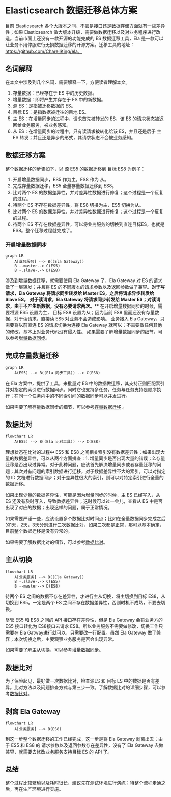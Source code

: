 # Elasticsearch 数据迁移总体方案

目前 Elasticsearch 各个大版本之间，不管是接口还是数据存储方面就有一些差异性；如果 Elasticsearch 做大版本升级，需要做数据迁移以及对业务程序进行改造。当前市面上还没有一款开源的功能完成的 ES 数据迁移工具，Ela 是一款可以让业务不用停服进行无损数据迁移的开源方案。迁移工具的地址：https://github.com/CharellKing/ela。

## 名词解释

在本文中涉及到几个名词，需要解释一下，方便读者理解本文。

1. 存量数据：已经存在于 ES 中的历史数据。
2. 增量数据：即将产生并存在于 ES 中的新数据。
3. 源 ES：是指被迁移数据的 ES。
4. 目标 ES：是指数据被迁往的目地 ES。
5. 主 ES：在增量同步的过程中，请求首先被转发的 ES，该 ES 的请求状态被返回给业务服务，被业务感知。
6. 从 ES：在增量同步的过程中，只有读请求被转化给该 ES，并且还是后于 主 ES 转发；并且还是异步的形式，其请求状态不会被业务感知。

## 数据迁移方案

整个数据迁移的步骤如下，以 源 ES5 的数据迁移到 目标 ES8 为例子：

1. 开启增量数据同步，ES5 作为主，ES8 作为 从。
2. 完成存量数据迁移，ES5 全量存量数据迁移到 ES8。
3. 比对两个 ES 的数据差异性，并对差异性数据进行修复；这个过程是一个反复的过程。
4. 待两个 ES 不存在数据差异性，将 ES8 切换为主，ES5 切换为从。
5. 比对两个 ES 的数据差异性，并对差异性数据进行修复；这个过程是一个反复的过程。
6. 待两个 ES 不存在数据差异性，可以将业务服务的切换到直连目标ES，也就是 ES8。整个迁移过程就完成了。

### 开启增量数据同步

```mermaid
graph LR
    A[业务服务] --> B((Ela Gateway))    
    B --master--> C(ES5)
    B -.slave-.-> D(ES8)
```

涉及到增量数据迁移，就需要使用 Ela Gateway 了，Ela Gateway 对 ES 的请求做了一层转发；并且将 ES 的不同版本的请求参数以及返回参数做了兼容。**对于写请求，Ela Gateway 将请求同步转发给 Master ES，之后将请求异步转发给 Slave ES。** **对于读请求，Ela Gateway 将请求同步转发给 Master ES；对读请求，由于不产生新数据，没有必要请求两次。**** 在开启增量数据同步的时候，需要将源 ES5 设置为主， 目标 ES8 设置为从；因为当前 ES8 里面还没有存量数据，对于读请求，直接读 ES5 对业务不会造成影响。
业务接入 Ela Gateway，只需要将以前直连 ES 的请求切换为连接 Ela Gateway 就可以；不需要做任何其他的修改，基本上对业务代码没有侵入性。
如果需要了解增量数据同步的细节，可以参考[增量数据同步](02-%E5%A2%9E%E9%87%8F%E6%95%B0%E6%8D%AE%E5%90%8C%E6%AD%A5.md)。

## 完成存量数据迁移

```mermaid
graph LR
    A(ES5) --> B((Ela 同步工具)) --> C(ES8)
```

在 Ela 方案中，提供了工具，来批量对 ES 中的数据做迁移，其支持正则匹配索引并对指定的索引进行数据同步。同时它也支持多任务，任务与任务支持是顺序执行；在同一个任务内中的不同索引间的数据同步可以并发进行。

如果需要了解存量数据同步的细节，可以参考[存量数据迁移](03-%E5%AD%98%E9%87%8F%E6%95%B0%E6%8D%AE%E8%BF%81%E7%A7%BB.md) 。

## 数据比对

```mermaid
flowchart LR
    A(ES5) --> B((Ela 比对工具)) --> C(ES8)
```

理想状态在比对的过程中 ES5 和 ES8 之间相关索引没有数据差异性；如果出现大量的数据差异性，可以从两个方面排查：1. 增量同步是否出现大量的错误；2.存量迁移是否出现过异常。对于此种问题，应该首先解决增量同步或者存量迁移的问题；其次对有问题的索引数据进行迁移，对于数据差异性不大的索引，可以对指定的 ID 文档进行数据同步；对于差异性很大的索引，则可以对特定索引进行全量的数据迁移。

如果出现少量的数据差异性，可能是因为增量同步的时候，主 ES 已经写入，从 ES 还没有及时写入，导致数据差异性；这时候可以过一会儿，查看从 ES 中是否出现了对应的数据；出现这样的问题，属于正常情况。

如果需要严谨一些，应该设置多个数据比对时间点；比如在全量数据同步完成之后的1天，2天，3天分别进行三次数据比对，如果三次都是正常，那可以基本确定，目前整个数据迁移是没有异常的。

如果需要了解数据比对的细节，可以参考[数据比对](04-%E6%95%B0%E6%8D%AE%E6%AF%94%E5%AF%B9.md)。 

## 主从切换

```mermaid
flowchart LR
    A[业务服务] --> B((Ela Gateway))
    B -.slave-.-> C(ES5)
    B --master--> D(ES8)
```

待两个 ES 之间的数据不存在差异性，才进行主从切换，将主切换到目标 ES8，从切换到 ES5。一定是两个 ES 之间不存在数据差异性，否则时机不成熟，不要去切换。

尽管 ES5 和 ES8 之间的 API 接口存在差异性，但是 Ela Gateway 会将业务方的 ES5 接口转化为 ES8接口去请求 ES8。所以业务服务不需要做修改，切换工作只需要在 Ela Gatway进行就可以，只需要改一行配置。虽然 Ela Gateway 做了兼容；本次切换之后，主要观察业务服务是否会出现异常。

如果需要了解主从切换，可以参考[增量数据同步](02-%E5%A2%9E%E9%87%8F%E6%95%B0%E6%8D%AE%E5%90%8C%E6%AD%A5.md)。

## 数据比对

为了保险起见，最好做一次数据比对，检查源ES 和 目标 ES 中的数据是否有差异。比对方法以及问题排查方式与第三步一致。了解数据比对的详细步骤，可以参考[数据比对](04-%E6%95%B0%E6%8D%AE%E6%AF%94%E5%AF%B9.md)。

## 剥离 Ela Gateway

```mermaid
flowchart LR
    A[业务服务] --> B(ES8)
```

到这一步整个数据迁移的工作已经完成，这一步是将 Ela Gateway 剥离出去；由于 ES5 和 ES8 的 请求参数以及返回参数存在差异性，没有了 Ela Gateway 去做兼容，就需要去修改业务服务支持目标 ES 的 API 了。

## 总结

整个过程比较繁琐以及耗时很长，建议先在测试环境进行演练；待整个流程走通之后，再在生产环境进行实施。
